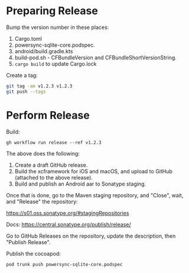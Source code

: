 # Preparing Release

Bump the version number in these places:

1. Cargo.toml
2. powersync-sqlite-core.podspec.
3. android/build.gradle.kts
4. build-pod.sh - CFBundleVersion and CFBundleShortVersionString.
5. `cargo build` to update Cargo.lock

Create a tag:

```sh
git tag -am v1.2.3 v1.2.3
git push --tags
```

# Perform Release

Build:

```
gh workflow run release --ref v1.2.3
```

The above does the following:

1. Create a draft GitHub release.
2. Build the xcframework for iOS and macOS, and upload to GitHub (attached to the above release).
3. Build and publish an Android aar to Sonatype staging.

Once that is done, go to the Maven staging repository, and "Close", wait, and "Release" the
repository:

https://s01.oss.sonatype.org/#stagingRepositories

Docs: https://central.sonatype.org/publish/release/

Go to GitHub Releases on the repository, update the description, then "Publish Release".

Publish the cocoapod:

```sh
pod trunk push powersync-sqlite-core.podspec
```
